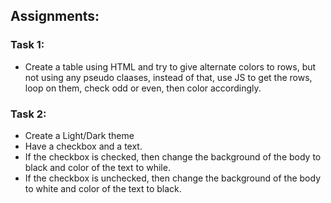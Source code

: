 ## Assignments:
### Task 1:
- Create a table using HTML and try to give alternate colors to rows, but not using any pseudo claases, instead of that, use JS to get the rows, loop on them, check odd or even, then color accordingly.

### Task 2:
- Create a Light/Dark theme
- Have a checkbox and a text.
- If the checkbox is checked, then change the background of the body to black and color of the text to while.
- If the checkbox is unchecked, then change the background of the body to white and color of the text to black.